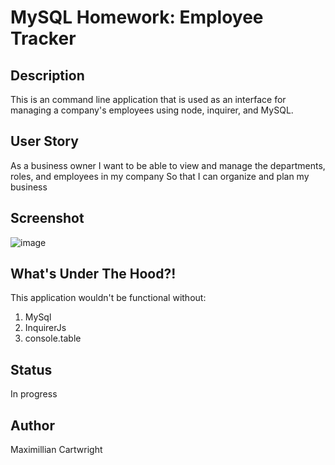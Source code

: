 # MySQL Homework: Employee Tracker

## Description
 This is an command line application that is used as an interface for managing a company's employees using node, inquirer, and MySQL.

## User Story
As a business owner
I want to be able to view and manage the departments, roles, and employees in my company
So that I can organize and plan my business

## Screenshot
![image](https://user-images.githubusercontent.com/56765185/75130600-2387de00-5684-11ea-9167-94f444596c90.png)

## What's Under The Hood?!
This application wouldn't be functional without:
1. MySql
2. InquirerJs
3. console.table

## Status
In progress

## Author
Maximillian Cartwright